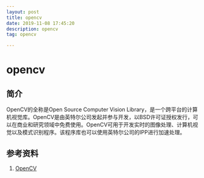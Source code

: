 ```yaml
---
layout: post
title: opencv
date: 2019-11-08 17:45:20
description: opencv
tag: opencv

---
```




# opencv
## 简介
OpenCV的全称是Open Source Computer Vision Library，是一个跨平台的计算机视觉库。OpenCV是由英特尔公司发起并参与开发，以BSD许可证授权发行，可以在商业和研究领域中免费使用。OpenCV可用于开发实时的图像处理、计算机视觉以及模式识别程序。该程序库也可以使用英特尔公司的IPP进行加速处理。


## 参考资料
1. [OpenCV](https://zh.wikipedia.org/wiki/OpenCV)